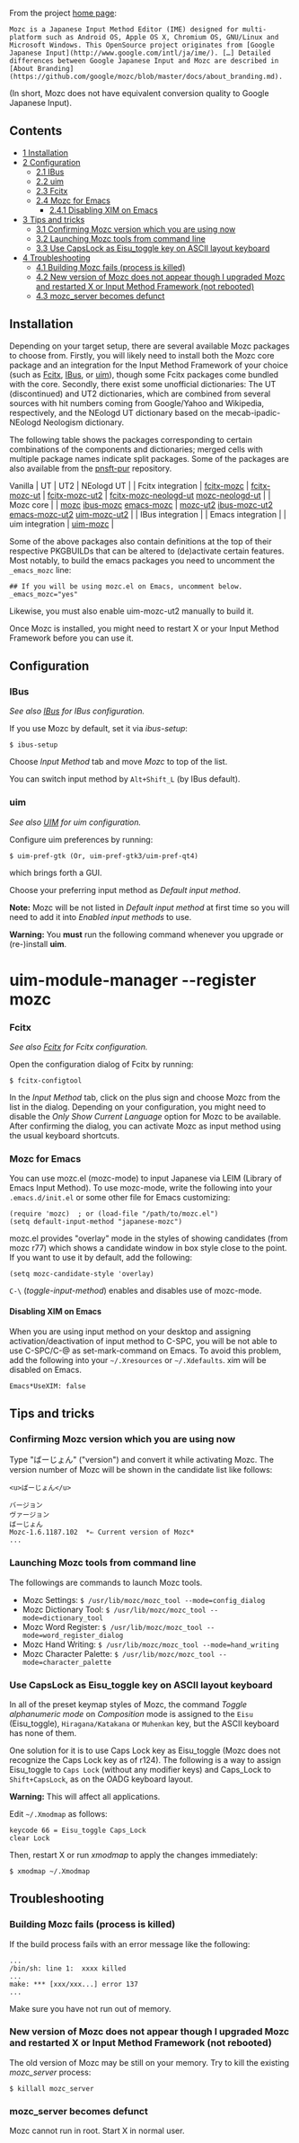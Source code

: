 From the project [home page](https://github.com/google/mozc):

	Mozc is a Japanese Input Method Editor (IME) designed for multi-platform such as Android OS, Apple OS X, Chromium OS, GNU/Linux and Microsoft Windows. This OpenSource project originates from [Google Japanese Input](http://www.google.com/intl/ja/ime/). […] Detailed differences between Google Japanese Input and Mozc are described in [About Branding](https://github.com/google/mozc/blob/master/docs/about_branding.md).

(In short, Mozc does not have equivalent conversion quality to Google Japanese Input).

## Contents

*   [1 Installation](#Installation)
*   [2 Configuration](#Configuration)
    *   [2.1 IBus](#IBus)
    *   [2.2 uim](#uim)
    *   [2.3 Fcitx](#Fcitx)
    *   [2.4 Mozc for Emacs](#Mozc_for_Emacs)
        *   [2.4.1 Disabling XIM on Emacs](#Disabling_XIM_on_Emacs)
*   [3 Tips and tricks](#Tips_and_tricks)
    *   [3.1 Confirming Mozc version which you are using now](#Confirming_Mozc_version_which_you_are_using_now)
    *   [3.2 Launching Mozc tools from command line](#Launching_Mozc_tools_from_command_line)
    *   [3.3 Use CapsLock as Eisu_toggle key on ASCII layout keyboard](#Use_CapsLock_as_Eisu_toggle_key_on_ASCII_layout_keyboard)
*   [4 Troubleshooting](#Troubleshooting)
    *   [4.1 Building Mozc fails (process is killed)](#Building_Mozc_fails_.28process_is_killed.29)
    *   [4.2 New version of Mozc does not appear though I upgraded Mozc and restarted X or Input Method Framework (not rebooted)](#New_version_of_Mozc_does_not_appear_though_I_upgraded_Mozc_and_restarted_X_or_Input_Method_Framework_.28not_rebooted.29)
    *   [4.3 mozc_server becomes defunct](#mozc_server_becomes_defunct)

## Installation

Depending on your target setup, there are several available Mozc packages to choose from. Firstly, you will likely need to install both the Mozc core package and an integration for the Input Method Framework of your choice (such as [Fcitx](/index.php/Fcitx "Fcitx"), [IBus](/index.php/IBus "IBus"), or [uim](/index.php/UIM "UIM")), though some Fcitx packages come bundled with the core. Secondly, there exist some unofficial dictionaries: The UT (discontinued) and UT2 dictionaries, which are combined from several sources with hit numbers coming from Google/Yahoo and Wikipedia, respectively, and the NEologd UT dictionary based on the mecab-ipadic-NEologd Neologism dictionary.

The following table shows the packages corresponding to certain combinations of the components and dictionaries; merged cells with multiple package names indicate split packages. Some of the packages are also available from the [pnsft-pur](/index.php/Unofficial_user_repository#pnsft-pur "Unofficial user repository") repository.

 Vanilla | UT | UT2 | NEologd UT |
| Fcitx integration | [fcitx-mozc](https://www.archlinux.org/packages/?name=fcitx-mozc) | [fcitx-mozc-ut](https://aur.archlinux.org/packages/fcitx-mozc-ut/) | [fcitx-mozc-ut2](https://aur.archlinux.org/packages/fcitx-mozc-ut2/) | [fcitx-mozc-neologd-ut](https://aur.archlinux.org/packages/fcitx-mozc-neologd-ut/)
[mozc-neologd-ut](https://aur.archlinux.org/packages/mozc-neologd-ut/) |
| Mozc core |
| [mozc](https://aur.archlinux.org/packages/mozc/)
[ibus-mozc](https://aur.archlinux.org/packages/ibus-mozc/)
[emacs-mozc](https://aur.archlinux.org/packages/emacs-mozc/) | [mozc-ut2](https://aur.archlinux.org/packages/mozc-ut2/)
[ibus-mozc-ut2](https://aur.archlinux.org/packages/ibus-mozc-ut2/)
[emacs-mozc-ut2](https://aur.archlinux.org/packages/emacs-mozc-ut2/)
[uim-mozc-ut2](https://aur.archlinux.org/packages/uim-mozc-ut2/) |
| IBus integration |
| Emacs integration |
| uim integration | [uim-mozc](https://aur.archlinux.org/packages/uim-mozc/) |

Some of the above packages also contain definitions at the top of their respective PKGBUILDs that can be altered to (de)activate certain features. Most notably, to build the emacs packages you need to uncomment the `_emacs_mozc` line:

```
## If you will be using mozc.el on Emacs, uncomment below.
_emacs_mozc="yes"

```

Likewise, you must also enable uim-mozc-ut2 manually to build it.

Once Mozc is installed, you might need to restart X or your Input Method Framework before you can use it.

## Configuration

### IBus

*See also [IBus](/index.php/IBus "IBus") for IBus configuration.*

If you use Mozc by default, set it via *ibus-setup*:

```
$ ibus-setup

```

Choose *Input Method* tab and move *Mozc* to top of the list.

You can switch input method by `Alt+Shift_L` (by IBus default).

### uim

*See also [UIM](/index.php/UIM "UIM") for uim configuration.*

Configure uim preferences by running:

```
$ uim-pref-gtk (Or, uim-pref-gtk3/uim-pref-qt4)

```

which brings forth a GUI.

Choose your preferring input method as *Default input method*.

**Note:** Mozc will be not listed in *Default input method* at first time so you will need to add it into *Enabled input methods* to use.

**Warning:** You **must** run the following command whenever you upgrade or (re-)install **uim**.
# uim-module-manager --register mozc

### Fcitx

*See also [Fcitx](/index.php/Fcitx "Fcitx") for Fcitx configuration.*

Open the configuration dialog of Fcitx by running:

```
$ fcitx-configtool

```

In the *Input Method* tab, click on the plus sign and choose Mozc from the list in the dialog. Depending on your configuration, you might need to disable the *Only Show Current Language* option for Mozc to be available. After confirming the dialog, you can activate Mozc as input method using the usual keyboard shortcuts.

### Mozc for Emacs

You can use mozc.el (mozc-mode) to input Japanese via LEIM (Library of Emacs Input Method). To use mozc-mode, write the following into your `.emacs.d/init.el` or some other file for Emacs customizing:

```
(require 'mozc)  ; or (load-file "/path/to/mozc.el")
(setq default-input-method "japanese-mozc")

```

mozc.el provides "overlay" mode in the styles of showing candidates (from mozc r77) which shows a candidate window in box style close to the point. If you want to use it by default, add the following:

```
(setq mozc-candidate-style 'overlay)

```

`C-\` (*toggle-input-method*) enables and disables use of mozc-mode.

#### Disabling XIM on Emacs

When you are using input method on your desktop and assigning activation/deactivation of input method to C-SPC, you will be not able to use C-SPC/C-@ as set-mark-command on Emacs. To avoid this problem, add the following into your `~/.Xresources` or `~/.Xdefaults`. xim will be disabled on Emacs.

```
Emacs*UseXIM: false

```

## Tips and tricks

### Confirming Mozc version which you are using now

Type "ばーじょん" ("version") and convert it while activating Mozc. The version number of Mozc will be shown in the candidate list like follows:

```
<u>ばーじょん</u>

```

```
バージョン
ヴァージョン
ばーじょん
Mozc-1.6.1187.102  *⇐ Current version of Mozc*
...
```

### Launching Mozc tools from command line

The followings are commands to launch Mozc tools.

*   Mozc Settings: `$ /usr/lib/mozc/mozc_tool --mode=config_dialog`
*   Mozc Dictionary Tool: `$ /usr/lib/mozc/mozc_tool --mode=dictionary_tool`
*   Mozc Word Register: `$ /usr/lib/mozc/mozc_tool --mode=word_register_dialog`
*   Mozc Hand Writing: `$ /usr/lib/mozc/mozc_tool --mode=hand_writing`
*   Mozc Character Palette: `$ /usr/lib/mozc/mozc_tool --mode=character_palette`

### Use CapsLock as Eisu_toggle key on ASCII layout keyboard

In all of the preset keymap styles of Mozc, the command *Toggle alphanumeric mode* on *Composition* mode is assigned to the `Eisu` (Eisu_toggle), `Hiragana/Katakana` or `Muhenkan` key, but the ASCII keyboard has none of them.

One solution for it is to use Caps Lock key as Eisu_toggle (Mozc does not recognize the Caps Lock key as of r124). The following is a way to assign Eisu_toggle to `Caps Lock` (without any modifier keys) and Caps_Lock to `Shift+CapsLock`, as on the OADG keyboard layout.

**Warning:** This will affect all applications.

Edit `~/.Xmodmap` as follows:

```
keycode 66 = Eisu_toggle Caps_Lock
clear Lock

```

Then, restart X or run *xmodmap* to apply the changes immediately:

```
$ xmodmap ~/.Xmodmap

```

## Troubleshooting

### Building Mozc fails (process is killed)

If the build process fails with an error message like the following:

```
...
/bin/sh: line 1:  xxxx killed
...
make: *** [xxx/xxx...] error 137
...

```

Make sure you have not run out of memory.

### New version of Mozc does not appear though I upgraded Mozc and restarted X or Input Method Framework (not rebooted)

The old version of Mozc may be still on your memory. Try to kill the existing *mozc_server* process:

```
$ killall mozc_server

```

### mozc_server becomes defunct

Mozc cannot run in root. Start X in normal user.